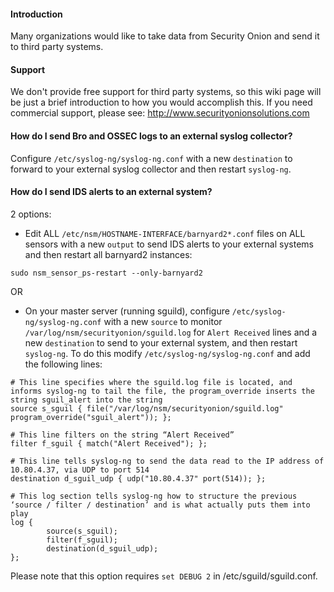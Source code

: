 #### Introduction ####

Many organizations would like to take data from Security Onion and send it to third party systems.

#### Support ####

We don't provide free support for third party systems, so this wiki page will be just a brief introduction to how you would accomplish this.  If you need commercial support, please see: http://www.securityonionsolutions.com

#### How do I send Bro and OSSEC logs to an external syslog collector? ####
Configure `/etc/syslog-ng/syslog-ng.conf` with a new `destination` to forward to your external syslog collector and then restart `syslog-ng`.

#### How do I send IDS alerts to an external system? ####

2 options:

- Edit ALL `/etc/nsm/HOSTNAME-INTERFACE/barnyard2*.conf` files on ALL sensors with a new `output` to send IDS alerts to your external systems and then restart all barnyard2 instances:
```
sudo nsm_sensor_ps-restart --only-barnyard2
```

OR

- On your master server (running sguild), configure `/etc/syslog-ng/syslog-ng.conf` with a new `source` to monitor `/var/log/nsm/securityonion/sguild.log` for `Alert Received` lines and a new `destination` to send to your external system, and then restart `syslog-ng`.  To do this modify `/etc/syslog-ng/syslog-ng.conf` and add the following lines:
```
# This line specifies where the sguild.log file is located, and informs syslog-ng to tail the file, the program_override inserts the string sguil_alert into the string
source s_sguil { file("/var/log/nsm/securityonion/sguild.log" program_override("sguil_alert")); };

# This line filters on the string “Alert Received”
filter f_sguil { match("Alert Received"); };

# This line tells syslog-ng to send the data read to the IP address of 10.80.4.37, via UDP to port 514
destination d_sguil_udp { udp("10.80.4.37" port(514)); };

# This log section tells syslog-ng how to structure the previous ‘source / filter / destination’ and is what actually puts them into play
log {
        source(s_sguil);
        filter(f_sguil);
        destination(d_sguil_udp);
};
```

Please note that this option requires `set DEBUG 2` in /etc/sguild/sguild.conf.